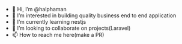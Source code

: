 - 👋 Hi, I’m @halphaman
- 👀 I’m interested in building quality business end to end application
- 🌱 I’m currently learning nestjs
- 💞️ I’m looking to collaborate on projects(Laravel)
- 📫 How to reach me here(make a PR)

<!---
halphaman/halphaman is a ✨ special ✨ repository because its `README.md` (this file) appears on your GitHub profile.
You can click the Preview link to take a look at your changes.
--->
